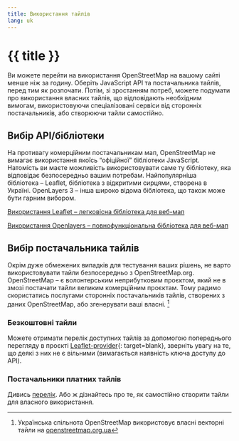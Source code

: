 ```yaml
---
title: Використання тайлів
lang: uk
---
```


# {{ title }}

Ви можете перейти на використання OpenStreetMap на вашому сайті менше ніж за годину. Оберіть JavaScript API та постачальника тайлів, перед тим як розпочати. Потім, зі зростанням потреб, можете подумати про використання власних тайлів, що відповідають необхідним вимогам, використовуючи спеціалізовані сервіси від сторонніх постачальників, або створюючи тайли самостійно.

## Вибір API/бібліотеки

На противагу комерційним постачальникам мап, OpenStreetMap не вимагає використання якоїсь “офіційної” бібліотеки JavaScript. Натомість ви маєте можливість використовувати саме ту бібліотеку, яка відповідає безпосередньо вашим потребам. Найпопулярніша бібліотека&nbsp;– Leaflet, бібліотека з відкритими сирцями, створена в Україні. OpenLayers 3&nbsp;– інша широко відома бібліотека, що також може бути гарним вибором.

[Використання Leaflet&nbsp;– легковісна бібліотека для веб-мап](/using-tiles/getting-started-with-leaflet.md)

[Використання Openlayers&nbsp;– повнофункціональна бібліотека для веб-мап](/using-tiles/getting-started-with-openlayers.md)

## Вибір постачальника тайлів

Окрім дуже обмежених випадків для тестування ваших рішень, не варто використовувати тайли безпосередньо з OpenStreetMap.org. OpenStreetMap&nbsp;– є волонтерським неприбутковим проєктом, який не в змозі постачати тайли великим комерційним проєктам. Тому радимо скористатись послугами сторонніх постачальників тайлів, створених з даних OpenStreetMap, або згенерувати ваші власні. [^1]

[^1]: Українська спільнота OpenStreetMap використовує власні векторні тайли на [openstreetmap.org.ua](https://openstreetmap.org.ua/#map "Мапа на сайті openstreetmap.org.ua")

### Безкоштовні тайли

Можете отримати перелік доступних тайлів за допомогою попереднього перегляду в проєкті [Leaflet-provider](http://leaflet-extras.github.io/leaflet-providers/preview/){: target=blank}, зверніть увагу на те, що деякі з них не є вільними (вимагається наявність ключа доступу до API).

### Постачальники платних тайлів

Дивись [перелік](/providers.md). Або ж дізнайтесь про те, як самостійно створити тайли для власного використання.
